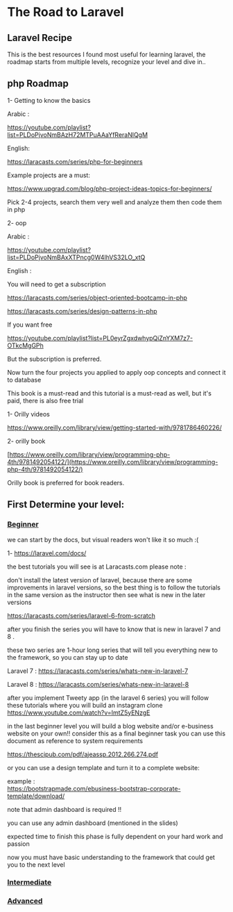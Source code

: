 # The Road to Laravel 
## Laravel Recipe
This is the best resources I found most useful for learning laravel, the roadmap starts from multiple levels, recognize your level and dive in.. 

## php Roadmap 
1- Getting to know the basics

Arabic :

https://youtube.com/playlist?list=PLDoPjvoNmBAzH72MTPuAAaYfReraNlQgM

English:

https://laracasts.com/series/php-for-beginners

Example projects are a must:

https://www.upgrad.com/blog/php-project-ideas-topics-for-beginners/

Pick  2-4 projects, search them very well and analyze them then code them in php

2- oop

Arabic :

https://youtube.com/playlist?list=PLDoPjvoNmBAxXTPncg0W4lhVS32LO_xtQ

English :

You will need to get a subscription

https://laracasts.com/series/object-oriented-bootcamp-in-php

https://laracasts.com/series/design-patterns-in-php

If you want free

https://youtube.com/playlist?list=PL0eyrZgxdwhypQiZnYXM7z7-OTkcMgGPh

But the subscription is preferred.

Now turn the four projects you applied to apply oop concepts and connect it to database

This book is a must-read and this tutorial is a must-read as well, but it's paid, there is also free trial

1- Orilly videos

https://www.oreilly.com/library/view/getting-started-with/9781786460226/

2- orilly book

[https://www.oreilly.com/library/view/programming-php-4th/9781492054122/](https://www.oreilly.com/library/view/programming-php-4th/9781492054122/)

Orilly book is preferred for book readers.

## First Determine your level:
### <a href="#beginner">Beginner</a>

we can start by the docs, but visual readers won't like it so much :(

1- https://laravel.com/docs/

the best tutorials you will see is at Laracasts.com
please note :                                                                                                                                                                                                                        

don't install the latest version of laravel, because there are some improvements in laravel versions, so the best thing is to follow the tutorials in the same version as the instructor then see what is new in the later versions  

 https://laracasts.com/series/laravel-6-from-scratch

after you finish the series you will have to know that is new in laravel 7 and 8 .

these two series are 1-hour long series that will tell you everything new to the framework, so you can stay up to date

Laravel 7 : https://laracasts.com/series/whats-new-in-laravel-7

Laravel 8 : https://laracasts.com/series/whats-new-in-laravel-8

after you implement Tweety app (in the laravel 6 series) you will follow these tutorials where you will build an instagram clone
https://www.youtube.com/watch?v=ImtZ5yENzgE

in the last beginner level you will build a blog website and/or e-business website on your own!!
consider this as a final beginner task 
you can use this document as reference to system requirements

https://thescipub.com/pdf/ajeassp.2012.266.274.pdf

or you can use a design template and turn it to a complete website:

example :  
https://bootstrapmade.com/ebusiness-bootstrap-corporate-template/download/

note that admin dashboard is required !!

you can use any admin dashboard (mentioned in the slides)


expected time to finish this phase is fully dependent on your hard work and passion

now you must have basic understanding to the framework that could get you to the next level







### <a href="#intermediate">Intermediate</a>
### <a href="#advanced">Advanced</a>
